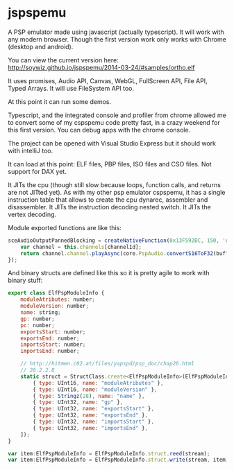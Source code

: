 jspspemu
========

A PSP emulator made using javascript (actually typescript). It will work with any modern browser.
Though the first version work only works with Chrome (desktop and android).

You can view the current version here:
http://soywiz.github.io/jspspemu/2014-03-24/#samples/ortho.elf

It uses promises, Audio API, Canvas, WebGL, FullScreen API, File API, Typed Arrays.
It will use FileSystem API too.

At this point it can run some demos.

Typescript, and the integrated console and profiler from chrome allowed me to convert some of my cspspemu code pretty fast, in a crazy weekend for this first version. You can debug apps with the chrome console.

The project can be opened with Visual Studio Express but it should work with intelliJ too.

It can load at this point: ELF files, PBP files, ISO files and CSO files. Not support for DAX yet.

It JITs the cpu (though still slow because loops, function calls, and returns are not JITted yet).
As with my other psp emulator cspspemu, it has a single instruction table that allows to create the cpu dynarec,
assembler and disassembler.
It JITs the instruction decoding nested switch.
It JITs the vertex decoding.

Module exported functions are like this:
```js
sceAudioOutputPannedBlocking = createNativeFunction(0x13F592BC, 150, 'uint', 'int/int/int/void*', this, (channelId: number, leftVolume: number, rightVolume: number, buffer: Stream) => {
	var channel = this.channels[channelId];
	return channel.channel.playAsync(core.PspAudio.convertS16ToF32(buffer.readInt16Array(2 * channel.sampleCount)));
});
```

And binary structs are defined like this so it is pretty agile to work with binary stuff:
```js
export class ElfPspModuleInfo {
    moduleAtributes: number;
    moduleVersion: number;
    name: string;
    gp: number;
    pc: number;
    exportsStart: number;
    exportsEnd: number;
    importsStart: number;
    importsEnd: number;

    // http://hitmen.c02.at/files/yapspd/psp_doc/chap26.html
    // 26.2.2.8
    static struct = StructClass.create<ElfPspModuleInfo>(ElfPspModuleInfo, [
        { type: UInt16, name: "moduleAtributes" },
        { type: UInt16, name: "moduleVersion" },
        { type: Stringz(28), name: "name" },
        { type: UInt32, name: "gp" },
        { type: UInt32, name: "exportsStart" },
        { type: UInt32, name: "exportsEnd" },
        { type: UInt32, name: "importsStart" },
        { type: UInt32, name: "importsEnd" },
    ]);
}

var item:ElfPspModuleInfo = ElfPspModuleInfo.struct.reed(stream);
var item:ElfPspModuleInfo = ElfPspModuleInfo.struct.write(stream, item);
```

